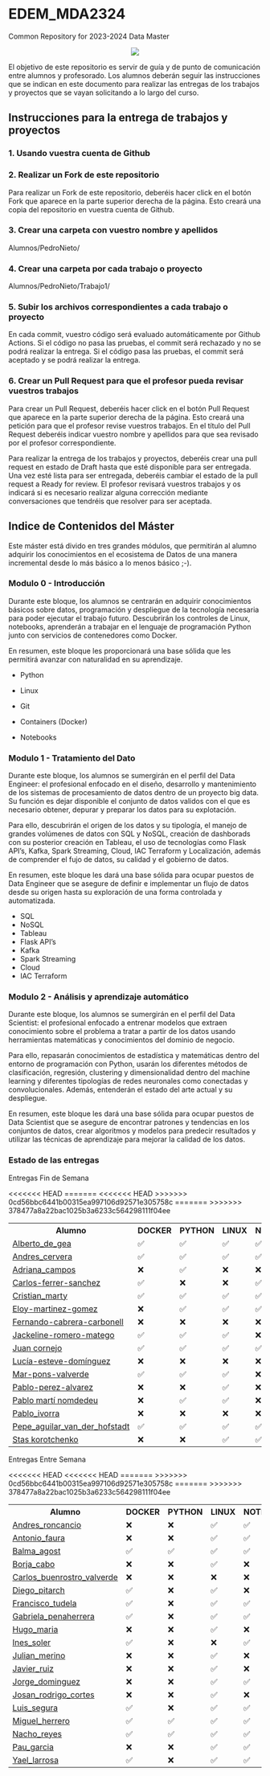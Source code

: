 # EDEM_MDA2324
Common Repository for 2023-2024 Data Master

<div align=center><img src="https://edem.eu/wp-content/uploads/2019/11/peces_edem.png" /></div>

El objetivo de este repositorio es servir de guía y de punto de comunicación entre alumnos y profesorado. Los alumnos deberán seguir las instrucciones que se indican en este documento para realizar las entregas de los trabajos y proyectos que se vayan solicitando a lo largo del curso.

## Instrucciones para la entrega de trabajos y proyectos

### 1. Usando vuestra cuenta de Github
### 2. Realizar un Fork de este repositorio

Para realizar un Fork de este repositorio, deberéis hacer click en el botón Fork que aparece en la parte superior derecha de la página. Esto creará una copia del repositorio en vuestra cuenta de Github.

### 3. Crear una carpeta con vuestro nombre y apellidos

Alumnos/PedroNieto/

### 4. Crear una carpeta por cada trabajo o proyecto

Alumnos/PedroNieto/Trabajo1/

### 5. Subir los archivos correspondientes a cada trabajo o proyecto

En cada commit, vuestro código será evaluado automáticamente por Github Actions. Si el código no pasa las pruebas, el commit será rechazado y no se podrá realizar la entrega. Si el código pasa las pruebas, el commit será aceptado y se podrá realizar la entrega.


### 6. Crear un Pull Request para que el profesor pueda revisar vuestros trabajos

Para crear un Pull Request, deberéis hacer click en el botón Pull Request que aparece en la parte superior derecha de la página. Esto creará una petición para que el profesor revise vuestros trabajos. En el título del Pull Request deberéis indicar vuestro nombre y apellidos para que sea revisado por el profesor correspondiente.

Para realizar la entrega de los trabajos y proyectos, deberéis crear una pull request en estado de Draft hasta que esté disponible para ser entregada. Una vez esté lista para ser entregada, deberéis cambiar el estado de la pull request a Ready for review. El profesor revisará vuestros trabajos y os indicará si es necesario realizar alguna corrección mediante conversaciones que tendréis que resolver para ser aceptada.

## Indice de Contenidos del Máster

Este máster está divido en tres grandes módulos, que permitirán al alumno adquirir los conocimientos en el ecosistema de Datos de una manera incremental desde lo más básico a lo menos básico ;-).

### Modulo 0 - Introducción 
Durante este bloque, los alumnos se centrarán en adquirir conocimientos básicos sobre datos, programación y despliegue de la tecnología necesaria para poder ejecutar el trabajo futuro. Descubrirán los controles de Linux, notebooks, aprenderán a trabajar en el lenguaje de programación Python junto con servicios de contenedores como Docker.

En resumen, este bloque les proporcionará una base sólida que les permitirá avanzar con naturalidad en su aprendizaje.

- Python

- Linux

- Git

- Containers (Docker)

- Notebooks

### Modulo 1 - Tratamiento del Dato
Durante este bloque, los alumnos se sumergirán en el perfil del Data Engineer: el profesional enfocado en el diseño, desarrollo y mantenimiento de los sistemas de procesamiento de datos dentro de un proyecto big data. Su función es dejar disponible el conjunto de datos validos con el que es necesario obtener, depurar y preparar los datos para su explotación.

Para ello, descubrirán el origen de los datos y su tipología, el manejo de grandes volúmenes de datos con SQL y NoSQL, creación de dashborads con su posterior creación en Tableau, el uso de tecnologías como Flask API’s, Kafka, Spark Streaming, Cloud, IAC Terraform y Localización, además de comprender el fujo de datos, su calidad y el gobierno de datos.

En resumen, este bloque les dará una base sólida para ocupar puestos de Data Engineer que se asegure de definir e implementar un flujo de datos desde su origen hasta su exploración de una forma controlada y automatizada.

- SQL
- NoSQL
- Tableau
- Flask API’s
- Kafka
- Spark Streaming
- Cloud
- IAC Terraform


### Modulo 2 - Análisis y aprendizaje automático

Durante este bloque, los alumnos se sumergirán en el perfil del Data Scientist: el profesional enfocado a entrenar modelos que extraen conocimiento sobre el problema a tratar a partir de los datos usando herramientas matemáticas y conocimientos del dominio de negocio.

Para ello, repasarán conocimientos de estadística y matemáticas dentro del entorno de programación con Python, usarán los diferentes métodos de clasificación, regresión, clustering y dimensionalidad dentro del machine learning y diferentes tipologías de redes neuronales como conectadas y convolucionales. Además, entenderán el estado del arte actual y su despliegue.

En resumen, este bloque les dará una base sólida para ocupar puestos de Data Scientist que se asegure de encontrar patrones y tendencias en los conjuntos de datos, crear algoritmos y modelos para predecir resultados y utilizar las técnicas de aprendizaje para mejorar la calidad de los datos.

### Estado de las entregas
Entregas Fin de Semana
<table>
<tr><th>Alumno</th>
<th>DOCKER</th>
<th>PYTHON</th>
<th>LINUX</th>
<th>NOTEBOOKS</th>
<th>AHORCADO</th>
<th>SQL</th>
</tr>
<tr>
<td><a href='https://github.com/a10pepo/EDEM_MDA2324/tree/main/Alumnos/FS/ALBERTO_DE_GEA'>Alberto_de_gea</a></td>
<td>✅</td>
<td>✅</td>
<td>✅</td>
<td>✅</td>
<td>✅</td>
<td>✅</td>
</tr>
<tr>
<td><a href='https://github.com/a10pepo/EDEM_MDA2324/tree/main/Alumnos/FS/ANDRES_CERVERA'>Andres_cervera</a></td>
<td>✅</td>
<td>✅</td>
<td>✅</td>
<td>✅</td>
<td>✅</td>
<td>✅</td>
</tr>
<tr>
<td><a href='https://github.com/a10pepo/EDEM_MDA2324/tree/main/Alumnos/FS/Adriana_Campos'>Adriana_campos</a></td>
<td>❌</td>
<td>✅</td>
<td>❌</td>
<td>❌</td>
<td>✅</td>
<td>✅</td>
</tr>
<tr>
<td><a href='https://github.com/a10pepo/EDEM_MDA2324/tree/main/Alumnos/FS/CARLOS-FERRER-SANCHEZ'>Carlos-ferrer-sanchez</a></td>
<td>✅</td>
<<<<<<< HEAD
<td>❌</td>
<td>❌</td>
=======
<td>✅</td>
<<<<<<< HEAD
<td>✅</td>
>>>>>>> 0cd56bbc6441b00315ea997106d92571e305758c
=======
<td>❌</td>
>>>>>>> 378477a8a22bac1025b3a6233c564298111f04ee
<td>✅</td>
<td>✅</td>
<td>❌</td>
</tr>
<tr>
<td><a href='https://github.com/a10pepo/EDEM_MDA2324/tree/main/Alumnos/FS/CRISTIAN_MARTY'>Cristian_marty</a></td>
<td>✅</td>
<td>✅</td>
<td>✅</td>
<td>✅</td>
<td>✅</td>
<td>✅</td>
</tr>
<tr>
<td><a href='https://github.com/a10pepo/EDEM_MDA2324/tree/main/Alumnos/FS/ELOY-MARTINEZ-GOMEZ'>Eloy-martinez-gomez</a></td>
<td>❌</td>
<td>✅</td>
<td>✅</td>
<td>✅</td>
<td>✅</td>
<td>❌</td>
</tr>
<tr>
<td><a href='https://github.com/a10pepo/EDEM_MDA2324/tree/main/Alumnos/FS/FERNANDO-CABRERA-CARBONELL'>Fernando-cabrera-carbonell</a></td>
<td>❌</td>
<td>❌</td>
<td>❌</td>
<td>❌</td>
<td>❌</td>
<td>❌</td>
</tr>
<tr>
<td><a href='https://github.com/a10pepo/EDEM_MDA2324/tree/main/Alumnos/FS/JACKELINE-ROMERO-MATEGO'>Jackeline-romero-matego</a></td>
<td>✅</td>
<td>✅</td>
<td>✅</td>
<td>❌</td>
<td>✅</td>
<td>✅</td>
</tr>
<tr>
<td><a href='https://github.com/a10pepo/EDEM_MDA2324/tree/main/Alumnos/FS/JUAN CORNEJO'>Juan cornejo</a></td>
<td>✅</td>
<td>✅</td>
<td>✅</td>
<td>✅</td>
<td>✅</td>
<td>❌</td>
</tr>
<tr>
<td><a href='https://github.com/a10pepo/EDEM_MDA2324/tree/main/Alumnos/FS/Lucía-Esteve-Domínguez'>Lucía-esteve-domínguez</a></td>
<td>❌</td>
<td>❌</td>
<td>❌</td>
<td>❌</td>
<td>✅</td>
<td>❌</td>
</tr>
<tr>
<td><a href='https://github.com/a10pepo/EDEM_MDA2324/tree/main/Alumnos/FS/MAR-PONS-VALVERDE'>Mar-pons-valverde</a></td>
<td>✅</td>
<td>✅</td>
<td>✅</td>
<td>❌</td>
<td>✅</td>
<td>✅</td>
</tr>
<tr>
<td><a href='https://github.com/a10pepo/EDEM_MDA2324/tree/main/Alumnos/FS/PABLO-PEREZ-ALVAREZ'>Pablo-perez-alvarez</a></td>
<td>❌</td>
<td>❌</td>
<td>✅</td>
<td>❌</td>
<td>✅</td>
<td>❌</td>
</tr>
<tr>
<td><a href='https://github.com/a10pepo/EDEM_MDA2324/tree/main/Alumnos/FS/Pablo Martí Nomdedeu'>Pablo martí nomdedeu</a></td>
<td>❌</td>
<td>✅</td>
<td>✅</td>
<td>❌</td>
<td>✅</td>
<td>❌</td>
</tr>
<tr>
<td><a href='https://github.com/a10pepo/EDEM_MDA2324/tree/main/Alumnos/FS/Pablo_Ivorra'>Pablo_ivorra</a></td>
<td>❌</td>
<td>❌</td>
<td>❌</td>
<td>❌</td>
<td>❌</td>
<td>❌</td>
</tr>
<tr>
<td><a href='https://github.com/a10pepo/EDEM_MDA2324/tree/main/Alumnos/FS/Pepe_Aguilar_van_der_Hofstadt'>Pepe_aguilar_van_der_hofstadt</a></td>
<td>✅</td>
<td>✅</td>
<td>✅</td>
<td>✅</td>
<td>✅</td>
<td>✅</td>
</tr>
<tr>
<td><a href='https://github.com/a10pepo/EDEM_MDA2324/tree/main/Alumnos/FS/Stas Korotchenko'>Stas korotchenko</a></td>
<td>❌</td>
<td>❌</td>
<td>✅</td>
<td>✅</td>
<td>✅</td>
<td>✅</td>
</tr>
</table>


Entregas Entre Semana
<table>
<tr><th>Alumno</th>
<th>DOCKER</th>
<th>PYTHON</th>
<th>LINUX</th>
<th>NOTEBOOKS</th>
<th>AHORCADO</th>
<th>SQL</th>
</tr>
<tr>
<td><a href='https://github.com/a10pepo/EDEM_MDA2324/tree/main/Alumnos/ES/ANDRES_RONCANCIO'>Andres_roncancio</a></td>
<td>❌</td>
<td>❌</td>
<td>✅</td>
<td>✅</td>
<td>✅</td>
<td>❌</td>
</tr>
<tr>
<td><a href='https://github.com/a10pepo/EDEM_MDA2324/tree/main/Alumnos/ES/ANTONIO_FAURA'>Antonio_faura</a></td>
<td>❌</td>
<td>❌</td>
<td>✅</td>
<td>✅</td>
<td>✅</td>
<td>✅</td>
</tr>
<tr>
<td><a href='https://github.com/a10pepo/EDEM_MDA2324/tree/main/Alumnos/ES/BALMA_AGOST'>Balma_agost</a></td>
<td>✅</td>
<td>✅</td>
<td>✅</td>
<td>✅</td>
<td>❌</td>
<td>❌</td>
</tr>
<tr>
<td><a href='https://github.com/a10pepo/EDEM_MDA2324/tree/main/Alumnos/ES/BORJA_CABO'>Borja_cabo</a></td>
<td>❌</td>
<td>❌</td>
<td>✅</td>
<td>❌</td>
<td>❌</td>
<td>❌</td>
</tr>
<tr>
<td><a href='https://github.com/a10pepo/EDEM_MDA2324/tree/main/Alumnos/ES/CARLOS_BUENROSTRO_VALVERDE'>Carlos_buenrostro_valverde</a></td>
<td>❌</td>
<td>❌</td>
<td>❌</td>
<td>❌</td>
<td>❌</td>
<td>❌</td>
</tr>
<tr>
<td><a href='https://github.com/a10pepo/EDEM_MDA2324/tree/main/Alumnos/ES/Diego_Pitarch'>Diego_pitarch</a></td>
<td>✅</td>
<td>❌</td>
<td>✅</td>
<td>❌</td>
<td>✅</td>
<td>❌</td>
</tr>
<tr>
<td><a href='https://github.com/a10pepo/EDEM_MDA2324/tree/main/Alumnos/ES/Francisco_Tudela'>Francisco_tudela</a></td>
<td>✅</td>
<td>❌</td>
<td>✅</td>
<td>✅</td>
<td>✅</td>
<td>❌</td>
</tr>
<tr>
<td><a href='https://github.com/a10pepo/EDEM_MDA2324/tree/main/Alumnos/ES/Gabriela_Penaherrera'>Gabriela_penaherrera</a></td>
<td>✅</td>
<td>❌</td>
<td>✅</td>
<td>✅</td>
<td>✅</td>
<td>❌</td>
</tr>
<tr>
<td><a href='https://github.com/a10pepo/EDEM_MDA2324/tree/main/Alumnos/ES/HUGO_MARIA'>Hugo_maria</a></td>
<td>❌</td>
<td>❌</td>
<td>✅</td>
<td>❌</td>
<td>❌</td>
<td>❌</td>
</tr>
<tr>
<td><a href='https://github.com/a10pepo/EDEM_MDA2324/tree/main/Alumnos/ES/INES_SOLER'>Ines_soler</a></td>
<td>✅</td>
<td>❌</td>
<td>❌</td>
<td>✅</td>
<td>❌</td>
<td>❌</td>
</tr>
<tr>
<td><a href='https://github.com/a10pepo/EDEM_MDA2324/tree/main/Alumnos/ES/JULIAN_MERINO'>Julian_merino</a></td>
<td>❌</td>
<td>❌</td>
<td>✅</td>
<td>❌</td>
<td>❌</td>
<td>❌</td>
</tr>
<tr>
<td><a href='https://github.com/a10pepo/EDEM_MDA2324/tree/main/Alumnos/ES/Javier_Ruiz'>Javier_ruiz</a></td>
<td>❌</td>
<td>❌</td>
<td>✅</td>
<td>❌</td>
<td>✅</td>
<td>❌</td>
</tr>
<tr>
<td><a href='https://github.com/a10pepo/EDEM_MDA2324/tree/main/Alumnos/ES/Jorge_Dominguez'>Jorge_dominguez</a></td>
<td>❌</td>
<td>❌</td>
<<<<<<< HEAD
<td>✅</td>
<td>✅</td>
<<<<<<< HEAD
<td>❌</td>
<td>❌</td>
=======
<td>✅</td>
<td>✅</td>
<td>✅</td>
<td>✅</td>
>>>>>>> 0cd56bbc6441b00315ea997106d92571e305758c
=======
<td>✅</td>
<td>✅</td>
<td>❌</td>
<td>❌</td>
>>>>>>> 378477a8a22bac1025b3a6233c564298111f04ee
</tr>
<tr>
<td><a href='https://github.com/a10pepo/EDEM_MDA2324/tree/main/Alumnos/ES/Josan_Rodrigo_Cortes'>Josan_rodrigo_cortes</a></td>
<td>❌</td>
<td>❌</td>
<td>✅</td>
<td>❌</td>
<td>✅</td>
<td>❌</td>
</tr>
<tr>
<td><a href='https://github.com/a10pepo/EDEM_MDA2324/tree/main/Alumnos/ES/Luis_Segura'>Luis_segura</a></td>
<td>✅</td>
<td>❌</td>
<td>✅</td>
<td>✅</td>
<td>✅</td>
<td>❌</td>
</tr>
<tr>
<td><a href='https://github.com/a10pepo/EDEM_MDA2324/tree/main/Alumnos/ES/Miguel_Herrero'>Miguel_herrero</a></td>
<td>✅</td>
<td>✅</td>
<td>✅</td>
<td>✅</td>
<td>✅</td>
<td>❌</td>
</tr>
<tr>
<td><a href='https://github.com/a10pepo/EDEM_MDA2324/tree/main/Alumnos/ES/NACHO_REYES'>Nacho_reyes</a></td>
<td>✅</td>
<td>✅</td>
<td>✅</td>
<td>✅</td>
<td>✅</td>
<td>❌</td>
</tr>
<tr>
<td><a href='https://github.com/a10pepo/EDEM_MDA2324/tree/main/Alumnos/ES/Pau_Garcia'>Pau_garcia</a></td>
<td>❌</td>
<td>❌</td>
<td>✅</td>
<td>✅</td>
<td>✅</td>
<td>❌</td>
</tr>
<tr>
<td><a href='https://github.com/a10pepo/EDEM_MDA2324/tree/main/Alumnos/ES/Yael_Larrosa'>Yael_larrosa</a></td>
<td>✅</td>
<td>❌</td>
<td>✅</td>
<td>✅</td>
<td>❌</td>
<td>❌</td>
</tr>
</table>

